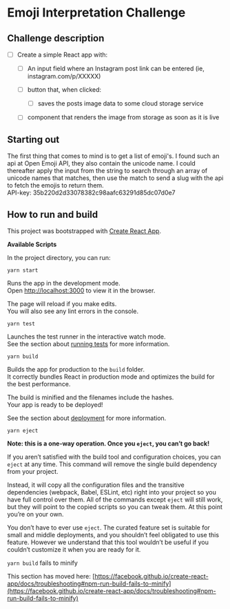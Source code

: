 # Emoji Interpretation Challenge
## Challenge description
- [ ] Create a simple React app with:
  - [ ] An input field where an Instagram post link can be entered (ie, instagram.com/p/XXXXX)
  - [ ] button that, when clicked:
    - [ ] saves the posts image data to some cloud storage service
  - [ ] component that renders the image from storage as soon as it is live


## Starting out
The first thing that comes to mind is to get a list of emoji's. I found such an api at Open Emoji API, they also contain the unicode name. I could thereafter apply the input from the string to search through an array of unicode names that matches, then use the match to send a slug with the api to fetch the emojis to return them.  
API-key: 35b220d2d33078382c98aafc63291d85dc07d0e7

## How to run and build 
This project was bootstrapped with [Create React App](https://github.com/facebook/create-react-app).

**Available Scripts**

In the project directory, you can run:

`yarn start`

Runs the app in the development mode.\
Open [http://localhost:3000](http://localhost:3000) to view it in the browser.

The page will reload if you make edits.\
You will also see any lint errors in the console.

`yarn test`

Launches the test runner in the interactive watch mode.\
See the section about [running tests](https://facebook.github.io/create-react-app/docs/running-tests) for more information.

`yarn build`

Builds the app for production to the `build` folder.\
It correctly bundles React in production mode and optimizes the build for the best performance.

The build is minified and the filenames include the hashes.\
Your app is ready to be deployed!

See the section about [deployment](https://facebook.github.io/create-react-app/docs/deployment) for more information.

`yarn eject`

**Note: this is a one-way operation. Once you `eject`, you can’t go back!**

If you aren’t satisfied with the build tool and configuration choices, you can `eject` at any time. This command will remove the single build dependency from your project.

Instead, it will copy all the configuration files and the transitive dependencies (webpack, Babel, ESLint, etc) right into your project so you have full control over them. All of the commands except `eject` will still work, but they will point to the copied scripts so you can tweak them. At this point you’re on your own.

You don’t have to ever use `eject`. The curated feature set is suitable for small and middle deployments, and you shouldn’t feel obligated to use this feature. However we understand that this tool wouldn’t be useful if you couldn’t customize it when you are ready for it.

`yarn build` fails to minify

This section has moved here: [https://facebook.github.io/create-react-app/docs/troubleshooting#npm-run-build-fails-to-minify](https://facebook.github.io/create-react-app/docs/troubleshooting#npm-run-build-fails-to-minify)

